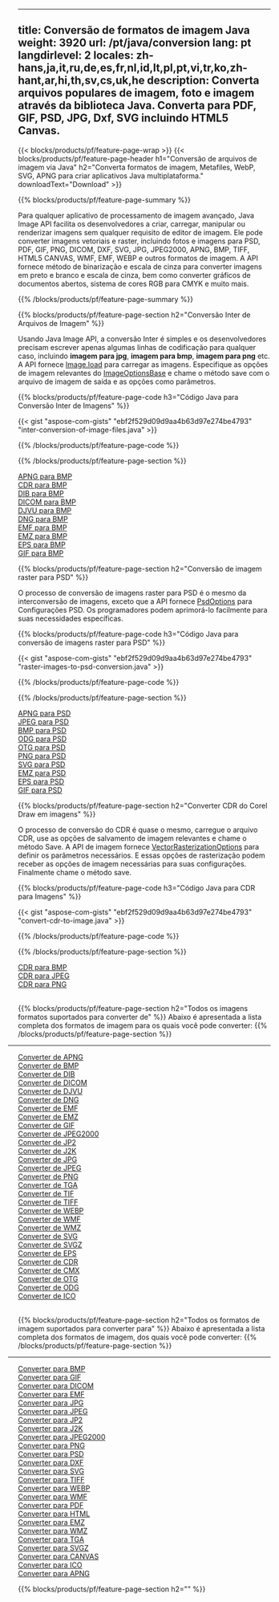 ﻿
---
title: Conversão de formatos de imagem Java 
weight: 3920
url: /pt/java/conversion 
lang: pt
langdirlevel: 2
locales: zh-hans,ja,it,ru,de,es,fr,nl,id,lt,pl,pt,vi,tr,ko,zh-hant,ar,hi,th,sv,cs,uk,he
description: Converta arquivos populares de imagem, foto e imagem através da biblioteca Java. Converta para PDF, GIF, PSD, JPG, Dxf, SVG incluindo HTML5 Canvas.
---

{{< blocks/products/pf/feature-page-wrap >}}
{{< blocks/products/pf/feature-page-header h1="Conversão de arquivos de imagem via Java" h2="Converta formatos de imagem, Metafiles, WebP, SVG, APNG para criar aplicativos Java multiplataforma." downloadText="Download" >}}

{{% blocks/products/pf/feature-page-summary %}}

Para qualquer aplicativo de processamento de imagem avançado, Java Image API facilita os desenvolvedores a criar, carregar, manipular ou renderizar imagens sem qualquer requisito de editor de imagem. Ele pode converter imagens vetoriais e raster, incluindo fotos e imagens para PSD, PDF, GIF, PNG, DICOM, DXF, SVG, JPG, JPEG2000, APNG, BMP, TIFF, HTML5 CANVAS, WMF, EMF, WEBP e outros formatos de imagem. A API fornece método de binarização e escala de cinza para converter imagens em preto e branco e escala de cinza, bem como converter gráficos de documentos abertos, sistema de cores RGB para CMYK e muito mais.

{{% /blocks/products/pf/feature-page-summary  %}}

{{% blocks/products/pf/feature-page-section  h2="Conversão Inter de Arquivos de Imagem" %}}

Usando Java Image API, a conversão Inter é simples e os desenvolvedores precisam escrever apenas algumas linhas de codificação para qualquer caso, incluindo **imagem para jpg**, **imagem para bmp**, **imagem para png** etc. A API fornece [Image.load](https://apireference.aspose.com/imaging/java/com.aspose.imaging/Image#load-java.lang.String-) para carregar as imagens. Especifique as opções de imagem relevantes do [ImageOptionsBase](https://apireference.aspose.com/imaging/java/com.aspose.imaging/ImageOptionsBase) e chame o método save com o arquivo de imagem de saída e as opções como parâmetros.

{{% blocks/products/pf/feature-page-code h3="Código Java para Conversão Inter de Imagens" %}}

{{< gist "aspose-com-gists" "ebf2f529d09d9aa4b63d97e274be4793" "inter-conversion-of-image-files.java" >}}

{{% /blocks/products/pf/feature-page-code  %}}

{{% /blocks/products/pf/feature-page-section %}}

<div class="container-fluid productfamilypage bg-gray">
    <div class="convertypes bg-gray agp-content section">
        <div class="container">
		<div class="row other-converters">
		   <div class="col-md-2 other-converter remove-lp remove-rp">
		      <a href="/imaging/pt/java/conversion/apng-to-bmp/">APNG para BMP</a>
		   </div>
		   <div class="col-md-2 other-converter remove-lp remove-rp">
		      <a href="/imaging/pt/java/conversion/cdr-to-bmp/">CDR para BMP</a>
		   </div>
		   <div class="col-md-2 other-converter remove-lp remove-rp">
		      <a href="/imaging/pt/java/conversion/dib-to-bmp/">DIB para BMP</a>
		   </div>
		   <div class="col-md-2 other-converter remove-lp remove-rp">
		      <a href="/imaging/pt/java/conversion/dicom-to-bmp/">DICOM para BMP</a>
		   </div>
 		   <div class="col-md-2 other-converter remove-lp remove-rp">
		      <a href="/imaging/pt/java/conversion/djvu-to-bmp/">DJVU para BMP</a>
		   </div>
		   <div class="col-md-2 other-converter remove-lp remove-rp">
		      <a href="/imaging/pt/java/conversion/dng-to-bmp/">DNG para BMP</a>
		   </div>
		   <div class="col-md-2 other-converter remove-lp remove-rp">
		      <a href="/imaging/pt/java/conversion/emf-to-bmp/">EMF para BMP</a>
		   </div>
		   <div class="col-md-2 other-converter remove-lp remove-rp">
		      <a href="/imaging/pt/java/conversion/emz-to-bmp/">EMZ para BMP</a>
		   </div>
		   <div class="col-md-2 other-converter remove-lp remove-rp">
		      <a href="/imaging/pt/java/conversion/eps-to-bmp/">EPS para BMP</a>
		   </div>
		   <div class="col-md-2 other-converter remove-lp remove-rp">
		      <a href="/imaging/pt/java/conversion/gif-to-bmp/">GIF para BMP</a>
		   </div>
		</div>
	</div>
    </div>
</div>

{{% blocks/products/pf/feature-page-section  h2="Conversão de imagem raster para PSD" %}}

O processo de conversão de imagens raster para PSD é o mesmo da interconversão de imagens, exceto que a API fornece [PsdOptions](https://apireference.aspose.com/imaging/java/com.aspose.imaging.imageoptions/PsdOptions) para Configurações PSD. Os programadores podem aprimorá-lo facilmente para suas necessidades específicas.

{{% blocks/products/pf/feature-page-code h3="Código Java para conversão de imagens raster para PSD" %}}

{{< gist "aspose-com-gists" "ebf2f529d09d9aa4b63d97e274be4793" "raster-images-to-psd-conversion.java" >}}

{{% /blocks/products/pf/feature-page-code  %}}

{{% /blocks/products/pf/feature-page-section %}}

<div class="container-fluid productfamilypage bg-gray">
    <div class="convertypes bg-gray agp-content section">
        <div class="container">
		<div class="row other-converters">
		   <div class="col-md-2 other-converter remove-lp remove-rp">
		      <a href="/imaging/pt/java/conversion/apng-to-PSD/">APNG para PSD</a>
		   </div>
		   <div class="col-md-2 other-converter remove-lp remove-rp">
		      <a href="/imaging/pt/java/conversion/jpeg-to-PSD/">JPEG para PSD</a>
		   </div>
		   <div class="col-md-2 other-converter remove-lp remove-rp">
		      <a href="/imaging/pt/java/conversion/bmp-to-PSD/">BMP para PSD</a>
		   </div>
		   <div class="col-md-2 other-converter remove-lp remove-rp">
		      <a href="/imaging/pt/java/conversion/odg-to-PSD/">ODG para PSD</a>
		   </div>
 		   <div class="col-md-2 other-converter remove-lp remove-rp">
		      <a href="/imaging/pt/java/conversion/otg-to-PSD/">OTG para PSD</a>
		   </div>
		   <div class="col-md-2 other-converter remove-lp remove-rp">
		      <a href="/imaging/pt/java/conversion/png-to-PSD/">PNG para PSD</a>
		   </div>
		   <div class="col-md-2 other-converter remove-lp remove-rp">
		      <a href="/imaging/pt/java/conversion/svg-to-PSD/">SVG para PSD</a>
		   </div>
		   <div class="col-md-2 other-converter remove-lp remove-rp">
		      <a href="/imaging/pt/java/conversion/emz-to-PSD/">EMZ para PSD</a>
		   </div>
		   <div class="col-md-2 other-converter remove-lp remove-rp">
		      <a href="/imaging/pt/java/conversion/eps-to-PSD/">EPS para PSD</a>
		   </div>
		   <div class="col-md-2 other-converter remove-lp remove-rp">
		      <a href="/imaging/pt/java/conversion/gif-to-PSD/">GIF para PSD</a>
		   </div>
		</div>
	</div>
    </div>
</div>

{{% blocks/products/pf/feature-page-section  h2="Converter CDR do Corel Draw em imagens" %}}

O processo de conversão do CDR é quase o mesmo, carregue o arquivo CDR, use as opções de salvamento de imagem relevantes e chame o método Save. A API de imagem fornece [VectorRasterizationOptions](https://apireference.aspose.com/imaging/java/com.aspose.imaging.imageoptions/vectorrasterizationoptions) para definir os parâmetros necessários. E essas opções de rasterização podem receber as opções de imagem necessárias para suas configurações. Finalmente chame o método save. 

{{% blocks/products/pf/feature-page-code h3="Código Java para CDR para Imagens" %}}

{{< gist "aspose-com-gists" "ebf2f529d09d9aa4b63d97e274be4793" "convert-cdr-to-image.java" >}}

{{% /blocks/products/pf/feature-page-code  %}}

{{% /blocks/products/pf/feature-page-section %}}

<div class="container-fluid productfamilypage bg-gray">
    <div class="convertypes bg-gray agp-content section">
        <div class="container">
		<div class="row other-converters">
		   <div class="col-md-2 other-converter remove-lp remove-rp">
		      <a href="/imaging/pt/java/conversion/CDR-to-bmp/">CDR para BMP</a>
		   </div>
		   <div class="col-md-2 other-converter remove-lp remove-rp">
		      <a href="/imaging/pt/java/conversion/CDR-to-jpeg/">CDR para JPEG</a>
		   </div>
		   <div class="col-md-2 other-converter remove-lp remove-rp">
		      <a href="/imaging/pt/java/conversion/CDR-to-png/">CDR para PNG</a>
		   </div>		   
		</div>
	</div>
    </div>
</div>
<br/>

{{% blocks/products/pf/feature-page-section  h2="Todos os imagens formatos suportados para converter de" %}}
Abaixo é apresentada a lista completa dos formatos de imagem para os quais você pode converter:
{{% /blocks/products/pf/feature-page-section %}}
<div class="container-fluid productfamilypage bg-gray">
    <div class="convertypes bg-gray agp-content section">
        <div class="container">
                <hr style="margin-left:-20px;"/>
		<div class="row other-converters">
		    <div class='col-md-2 other-converter remove-lp remove-rp'><a href="/imaging/pt/java/conversion/from/apng" >Converter de APNG</a></div>
<div class='col-md-2 other-converter remove-lp remove-rp'><a href="/imaging/pt/java/conversion/from/bmp" >Converter de BMP</a></div>
<div class='col-md-2 other-converter remove-lp remove-rp'><a href="/imaging/pt/java/conversion/from/dib" >Converter de DIB</a></div>
<div class='col-md-2 other-converter remove-lp remove-rp'><a href="/imaging/pt/java/conversion/from/dicom" >Converter de DICOM</a></div>
<div class='col-md-2 other-converter remove-lp remove-rp'><a href="/imaging/pt/java/conversion/from/djvu" >Converter de DJVU</a></div>
<div class='col-md-2 other-converter remove-lp remove-rp'><a href="/imaging/pt/java/conversion/from/dng" >Converter de DNG</a></div>
<div class='col-md-2 other-converter remove-lp remove-rp'><a href="/imaging/pt/java/conversion/from/emf" >Converter de EMF</a></div>
<div class='col-md-2 other-converter remove-lp remove-rp'><a href="/imaging/pt/java/conversion/from/emz" >Converter de EMZ</a></div>
<div class='col-md-2 other-converter remove-lp remove-rp'><a href="/imaging/pt/java/conversion/from/gif" >Converter de GIF</a></div>
<div class='col-md-2 other-converter remove-lp remove-rp'><a href="/imaging/pt/java/conversion/from/jpeg2000" >Converter de JPEG2000</a></div>
<div class='col-md-2 other-converter remove-lp remove-rp'><a href="/imaging/pt/java/conversion/from/jp2" >Converter de JP2</a></div>
<div class='col-md-2 other-converter remove-lp remove-rp'><a href="/imaging/pt/java/conversion/from/j2k" >Converter de J2K</a></div>
<div class='col-md-2 other-converter remove-lp remove-rp'><a href="/imaging/pt/java/conversion/from/jpg" >Converter de JPG</a></div>
<div class='col-md-2 other-converter remove-lp remove-rp'><a href="/imaging/pt/java/conversion/from/jpeg" >Converter de JPEG</a></div>
<div class='col-md-2 other-converter remove-lp remove-rp'><a href="/imaging/pt/java/conversion/from/png" >Converter de PNG</a></div>
<div class='col-md-2 other-converter remove-lp remove-rp'><a href="/imaging/pt/java/conversion/from/tga" >Converter de TGA</a></div>
<div class='col-md-2 other-converter remove-lp remove-rp'><a href="/imaging/pt/java/conversion/from/tif" >Converter de TIF</a></div>
<div class='col-md-2 other-converter remove-lp remove-rp'><a href="/imaging/pt/java/conversion/from/tiff" >Converter de TIFF</a></div>
<div class='col-md-2 other-converter remove-lp remove-rp'><a href="/imaging/pt/java/conversion/from/webp" >Converter de WEBP</a></div>
<div class='col-md-2 other-converter remove-lp remove-rp'><a href="/imaging/pt/java/conversion/from/wmf" >Converter de WMF</a></div>
<div class='col-md-2 other-converter remove-lp remove-rp'><a href="/imaging/pt/java/conversion/from/wmz" >Converter de WMZ</a></div>
<div class='col-md-2 other-converter remove-lp remove-rp'><a href="/imaging/pt/java/conversion/from/svg" >Converter de SVG</a></div>
<div class='col-md-2 other-converter remove-lp remove-rp'><a href="/imaging/pt/java/conversion/from/svgz" >Converter de SVGZ</a></div>
<div class='col-md-2 other-converter remove-lp remove-rp'><a href="/imaging/pt/java/conversion/from/eps" >Converter de EPS</a></div>
<div class='col-md-2 other-converter remove-lp remove-rp'><a href="/imaging/pt/java/conversion/from/cdr" >Converter de CDR</a></div>
<div class='col-md-2 other-converter remove-lp remove-rp'><a href="/imaging/pt/java/conversion/from/cmx" >Converter de CMX</a></div>
<div class='col-md-2 other-converter remove-lp remove-rp'><a href="/imaging/pt/java/conversion/from/otg" >Converter de OTG</a></div>
<div class='col-md-2 other-converter remove-lp remove-rp'><a href="/imaging/pt/java/conversion/from/odg" >Converter de ODG</a></div>
<div class='col-md-2 other-converter remove-lp remove-rp'><a href="/imaging/pt/java/conversion/from/ico" >Converter de ICO</a></div>
                </div>
        </div>
    </div>
</div>
<br/>

{{% blocks/products/pf/feature-page-section  h2="Todos os formatos de imagem suportados para converter para" %}}
Abaixo é apresentada a lista completa dos formatos de imagem, dos quais você pode converter:
{{% /blocks/products/pf/feature-page-section %}}
<div class="container-fluid productfamilypage bg-gray">
    <div class="convertypes bg-gray agp-content section">
        <div class="container">
	        <hr style="margin-left:-20px;"/>
		<div class="row other-converters">
		    <div class='col-md-2 other-converter remove-lp remove-rp'><a href="/imaging/pt/java/conversion/to/bmp" >Converter para BMP</a></div>
<div class='col-md-2 other-converter remove-lp remove-rp'><a href="/imaging/pt/java/conversion/to/gif" >Converter para GIF</a></div>
<div class='col-md-2 other-converter remove-lp remove-rp'><a href="/imaging/pt/java/conversion/to/dicom" >Converter para DICOM</a></div>
<div class='col-md-2 other-converter remove-lp remove-rp'><a href="/imaging/pt/java/conversion/to/emf" >Converter para EMF</a></div>
<div class='col-md-2 other-converter remove-lp remove-rp'><a href="/imaging/pt/java/conversion/to/jpg" >Converter para JPG</a></div>
<div class='col-md-2 other-converter remove-lp remove-rp'><a href="/imaging/pt/java/conversion/to/jpeg" >Converter para JPEG</a></div>
<div class='col-md-2 other-converter remove-lp remove-rp'><a href="/imaging/pt/java/conversion/to/jp2" >Converter para JP2</a></div>
<div class='col-md-2 other-converter remove-lp remove-rp'><a href="/imaging/pt/java/conversion/to/j2k" >Converter para J2K</a></div>
<div class='col-md-2 other-converter remove-lp remove-rp'><a href="/imaging/pt/java/conversion/to/jpeg2000" >Converter para JPEG2000</a></div>
<div class='col-md-2 other-converter remove-lp remove-rp'><a href="/imaging/pt/java/conversion/to/png" >Converter para PNG</a></div>
<div class='col-md-2 other-converter remove-lp remove-rp'><a href="/imaging/pt/java/conversion/to/psd" >Converter para PSD</a></div>
<div class='col-md-2 other-converter remove-lp remove-rp'><a href="/imaging/pt/java/conversion/to/dxf" >Converter para DXF</a></div>
<div class='col-md-2 other-converter remove-lp remove-rp'><a href="/imaging/pt/java/conversion/to/svg" >Converter para SVG</a></div>
<div class='col-md-2 other-converter remove-lp remove-rp'><a href="/imaging/pt/java/conversion/to/tiff" >Converter para TIFF</a></div>
<div class='col-md-2 other-converter remove-lp remove-rp'><a href="/imaging/pt/java/conversion/to/webp" >Converter para WEBP</a></div>
<div class='col-md-2 other-converter remove-lp remove-rp'><a href="/imaging/pt/java/conversion/to/wmf" >Converter para WMF</a></div>
<div class='col-md-2 other-converter remove-lp remove-rp'><a href="/imaging/pt/java/conversion/to/pdf" >Converter para PDF</a></div>
<div class='col-md-2 other-converter remove-lp remove-rp'><a href="/imaging/pt/java/conversion/to/html" >Converter para HTML</a></div>
<div class='col-md-2 other-converter remove-lp remove-rp'><a href="/imaging/pt/java/conversion/to/emz" >Converter para EMZ</a></div>
<div class='col-md-2 other-converter remove-lp remove-rp'><a href="/imaging/pt/java/conversion/to/wmz" >Converter para WMZ</a></div>
<div class='col-md-2 other-converter remove-lp remove-rp'><a href="/imaging/pt/java/conversion/to/tga" >Converter para TGA</a></div>
<div class='col-md-2 other-converter remove-lp remove-rp'><a href="/imaging/pt/java/conversion/to/svgz" >Converter para SVGZ</a></div>
<div class='col-md-2 other-converter remove-lp remove-rp'><a href="/imaging/pt/java/conversion/to/canvas" >Converter para CANVAS</a></div>
<div class='col-md-2 other-converter remove-lp remove-rp'><a href="/imaging/pt/java/conversion/to/ico" >Converter para ICO</a></div>
<div class='col-md-2 other-converter remove-lp remove-rp'><a href="/imaging/pt/java/conversion/to/apng" >Converter para APNG</a></div>
                </div>
        </div>
    </div>
</div>

{{% blocks/products/pf/feature-page-section  h2="" %}}



